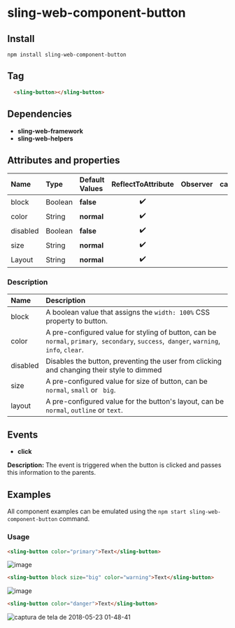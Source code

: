 # sling-web-component-button    

## Install      

```
npm install sling-web-component-button
```
 
 ## Tag
 
```HTML   
  <sling-button></sling-button>
```

 ## Dependencies       
 
* **sling-web-framework**       
* **sling-web-helpers** 

 ## Attributes and properties   
        
|Name|Type|Default Values|ReflectToAttribute|Observer|callSdk|    
|:--|:--|:--|:--:|:--|:--:|     
|block|Boolean|**false**|:heavy_check_mark:|     
|color|String|**normal**|:heavy_check_mark:|        
|disabled|Boolean|**false**|:heavy_check_mark:|        
|size|String|**normal**|:heavy_check_mark:|        
|Layout|String|**normal**|:heavy_check_mark:|    

### Description   
|Name|Description| 
|:---|:---|
|block |A boolean value that assigns the `width: 100%` CSS property to button.|
|color|A pre-configured value for styling of button, can be `normal`, `primary`,` secondary`, `success`,` danger`, `warning`,` info`, `clear`.|
|disabled|Disables the button, preventing the user from clicking and changing their style to dimmed|
|size|A pre-configured value for size of button, can be `normal`, `small` or ` big`.|
|layout|A pre-configured value for the button's layout, can be `normal`, `outline` or `text`.|

## Events  
* **click**

**Description:** The event is triggered when the button is clicked and passes this information to the parents.     

## Examples      
 
All component examples can be emulated using the `npm start sling-web-component-button` command.   
### Usage


```HTML
<sling-button color="primary">Text</sling-button>
```

![image](https://user-images.githubusercontent.com/22959060/40404435-3c2eeb9c-5e2e-11e8-8729-2e2a9ef2abd5.png)      
      
  
```HTML
<sling-button block size="big" color="warning">Text</sling-button>
```
  
![image](https://user-images.githubusercontent.com/22959060/40404419-2056f932-5e2e-11e8-83fe-d7b754ccdef1.png)      
      
  
```HTML
<sling-button color="danger">Text</sling-button>
 ```  
  ![captura de tela de 2018-05-23 01-48-41](https://user-images.githubusercontent.com/22959060/40404049-1dd883f8-5e2c-11e8-895a-fedd11f0b19a.png)
